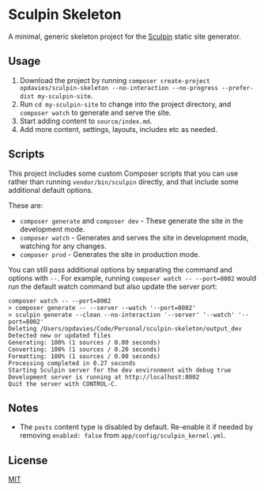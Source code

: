 # Sculpin Skeleton

A minimal, generic skeleton project for the [Sculpin][1] static site generator.

## Usage

1. Download the project by running `composer create-project opdavies/sculpin-skeleton --no-interaction --no-progress --prefer-dist my-sculpin-site`.
1. Run `cd my-sculpin-site` to change into the project directory, and `composer watch` to generate and serve the site.
1. Start adding content to `source/index.md`.
1. Add more content, settings, layouts, includes etc as needed.

## Scripts

This project includes some custom Composer scripts that you can use rather than running `vendor/bin/sculpin` directly, and that include some additional default options.

These are:

- `composer generate` and `composer dev` - These generate the site in the development mode.
- `composer watch` - Generates and serves the site in development mode, watching for any changes.
- `composer prod` - Generates the site in production mode.

You can still pass additional options by separating the command and options with `--`. For example, running `composer watch -- --port=8002` would run the default watch command but also update the server port:

```
composer watch -- --port=8002
> composer generate -- --server --watch '--port=8002'
> sculpin generate --clean --no-interaction '--server' '--watch' '--port=8002'
Deleting /Users/opdavies/Code/Personal/sculpin-skeleton/output_dev
Detected new or updated files
Generating: 100% (1 sources / 0.00 seconds)
Converting: 100% (1 sources / 0.20 seconds)
Formatting: 100% (1 sources / 0.00 seconds)
Processing completed in 0.27 seconds
Starting Sculpin server for the dev environment with debug true
Development server is running at http://localhost:8002
Quit the server with CONTROL-C.
```

## Notes

- The `posts` content type is disabled by default. Re-enable it if needed by removing `enabled: false` from `app/config/sculpin_kernel.yml`.

[1]: https://sculpin.io
[2]: https://getcomposer.org/doc/06-config.md#process-timeout

## License

[MIT][0]

[0]: https://github.com/opdavies/sculpin-skeleton/blob/master/LICENSE
